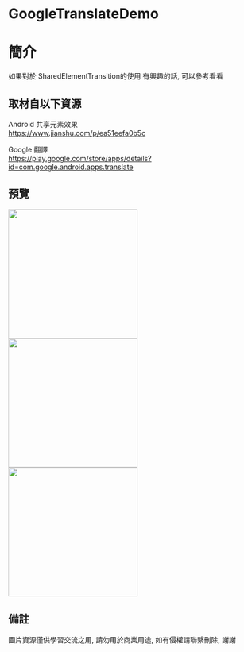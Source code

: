 # GoogleTranslateDemo

簡介
==================================
如果對於 SharedElementTransition的使用 有興趣的話, 可以參考看看                                   

取材自以下資源
--------
Android 共享元素效果                               
https://www.jianshu.com/p/ea51eefa0b5c

Google 翻譯                                 
https://play.google.com/store/apps/details?id=com.google.android.apps.translate
                          
預覽
--------
<p align="left">
  <img src="https://i.imgur.com/ND03Ujo.png" width="260"/>
  <img src="https://i.imgur.com/5ellLRc.png" width="260"/>
  <img src="https://i.imgur.com/Xx3f4U3.png" width="260"/>
</p> 

備註
--------
圖片資源僅供學習交流之用, 請勿用於商業用途, 如有侵權請聯繫刪除, 謝謝
